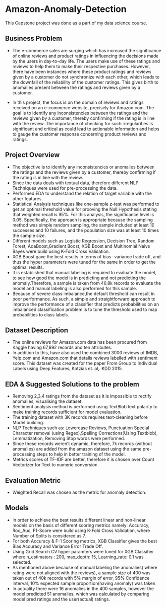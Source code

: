 # Amazon-Anomaly-Detection
This Capstone project was done as a part of my data science course.
## Business Problem
- The e-commerce sales are surging which has increased the significance of online reviews and product ratings in influencing the decisions made by the users in day-to-day life. The users make use of these ratings and reviews to help them to make their respective purchases. However, there have been instances where these product ratings and reviews given by a customer do not synchronize with each other, which leads to the downfall of the reliability of the customer ratings. This gives birth to anomalies present between the ratings and reviews given by a customer.

- In this project, the focus is on the domain of reviews and ratings received on an e-commerce website, precisely for Amazon.com. The goal is to identify any inconsistencies between the ratings and the reviews given by a customer, thereby confirming if the rating is in line with the review. The importance of checking for such irregularities is significant and critical as could lead to actionable information and helps to gauge the customer response concerning product reviews and ratings.

## Project Overview
- The objective is to identify any inconsistencies or anomalies between the ratings and the reviews given by a customer, thereby confirming if the rating is in line with the review.
- Since the data deals with textual data, therefore different NLP Techniques were used for pre-processing the data. 
- Performed EDA to understand the relation of target variable with the other features.
- Statistical Analysis techniques like one-sample z-test was performed to get an optimal threshold value for prooving the Null Hypothesis stating that weighted recall is 95%. For this analysis, the significance level is 0.05. Specifically, the approach is appropriate because the sampling method was simple random sampling, the sample included at least 10 successes and 10 failures, and the population size was at least 10 times the sample size.
- Different models such as Logistic Regression, Decision Tree, Random Forest, AdaBoost,Gradient Boost, XGB Boost and Multinomial Naive Bayes were build using K-Fold Cross Validation.
- XGB Boost gave the best results in terms of bias- variance trade off, and thus the hyper parameters were tuned for the same in order to get the optimal results.
- It is established that manual labeling is required to evaluate the model, to see how good the model is in predicting and not predicting the anomaly.Therefore, a sample is taken from 40.8k records to evaluate the model and manual labeling is also performed for this sample.
- Because of severe class imbalance,the default threshold can result in poor performance. As such, a simple and straightforward approach to improve the performance of a classifier that predicts probabilities on an imbalanced classification problem is to tune the threshold used to map probabilities to class labels.

## Dataset Description
- The online reviews for Amazon.com data has been procured from Kaggle having 67,992 records and ten attributes.
- In addition to this, have also used the combined 3000 reviews of IMDB, Yelp.com and Amazon.com that details reviews labelled with sentiment score. This dataset was created for the paper From Group to Individual Labels using Deep Features, Kotzias et. al,. KDD 2015.

## EDA & Suggested Solutions to the problem
- Removing 2,3,4 ratings from the dataset as it is impossible to rectify anomalies, visualising the dataset.
- Sentiment analysis method is performed using TextBlob text polarity to make training records sufficient for model evaluation. 
- The training dataset with 3K records requires text-cleaning before Model building.
- NLP Techniques such as: Lowercase Reviews, Punctuation Special Character removal (using Regex),Spelling Corrections(Using Textblob), Lemmatization, Removing Stop words
were performed.
- Since these records weren’t dynamic, therefore, 7k records (without anomalies) are added from the amazon dataset using the same pre-processing steps to help in better training of the model.
- Metrics scores of TF-IDF are better, therefore it is chosen over Count Vectorizer for Text to numeric conversion.

## Evaluation Metric
- Weighted Recall was chosen as the metric for anomaly detection.

## Models
- In order to achieve the best results different linear and non-linear models on the basis of different scoring metrics namely: Accuracy, Roc_Auc, F1-Score  were build using K-Fold Cross Validation, where Number of Splits is considered as 7.
- For both Accuracy & F-1 Scoring metrics, XGB Classifier gives the best Bias Accuracy and Variance Error Trade Off.
- Using Grid Search CV hyper paramters were tuned for XGB Classifier where n_estimators : 200, max_depth: 15, Learning_rate:  0.1 was selected.
- As mentioned above because of manual labeling the anomalies( where rating were not aligned with the reviews), a sample size of 400 was taken out of 40k records with 5% margin of error, 95% Confidence Interval, 10% expected sample proportion(having anomaly) was taken.
- In actuality there were 16 anomalies in the 400 samples, however the model predicted 51 anomalies, which was calculated by comparing model pred ratings and the user(actual) ratings.






















